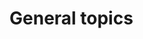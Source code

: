 <!--
Copyright © Advanced Micro Devices, Inc., or its affiliates.

SPDX-License-Identifier: MIT
-->

# General topics